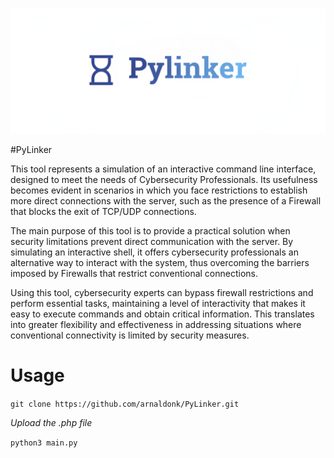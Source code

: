![PyLinker](https://github.com/arnaldonk/PyLinker/blob/main/PyLinker.png)


#PyLinker

This tool represents a simulation of an interactive command line interface, designed to meet the needs of Cybersecurity Professionals. Its usefulness becomes evident in scenarios in which you face restrictions to establish more direct connections with the server, such as the presence of a Firewall that blocks the exit of TCP/UDP connections.

The main purpose of this tool is to provide a practical solution when security limitations prevent direct communication with the server. By simulating an interactive shell, it offers cybersecurity professionals an alternative way to interact with the system, thus overcoming the barriers imposed by Firewalls that restrict conventional connections.

Using this tool, cybersecurity experts can bypass firewall restrictions and perform essential tasks, maintaining a level of interactivity that makes it easy to execute commands and obtain critical information. This translates into greater flexibility and effectiveness in addressing situations where conventional connectivity is limited by security measures.

# Usage
`git clone https://github.com/arnaldonk/PyLinker.git`

*Upload the .php file*

`python3 main.py`


